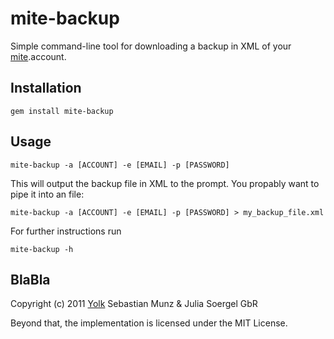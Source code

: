 # mite-backup

Simple command-line tool for downloading a backup in XML of your [mite](http://mite.yo.lk/en).account.

## Installation

    gem install mite-backup

## Usage

    mite-backup -a [ACCOUNT] -e [EMAIL] -p [PASSWORD]

This will output the backup file in XML to the prompt. You propably want to pipe it into an file:

    mite-backup -a [ACCOUNT] -e [EMAIL] -p [PASSWORD] > my_backup_file.xml

For further instructions run

    mite-backup -h

## BlaBla

Copyright (c) 2011 [Yolk](http://yo.lk/) Sebastian Munz & Julia Soergel GbR

Beyond that, the implementation is licensed under the MIT License.